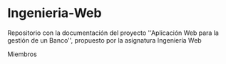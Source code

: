 # Ingenieria-Web
Repositorio con la documentación del proyecto ''Aplicación Web para la gestión de un Banco'', propuesto por la asignatura Ingeniería Web

Miembros
